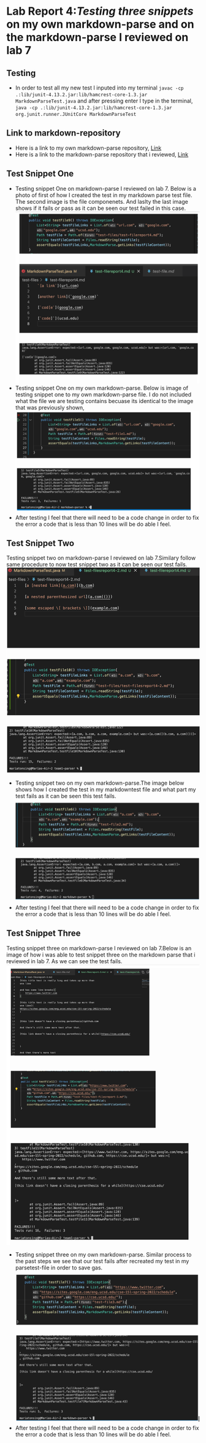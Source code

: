 # Lab Report 4:*Testing three snippets* on my own markdown-parse and on the markdown-parse I reviewed on lab 7
## Testing 
* In order to test all my new test I inputed into
my terminal `javac -cp .:lib/junit-4.13.2.jar:lib/hamcrest-core-1.3.jar MarkdownParseTest.java` and after pressing enter I type in the terminal, 
`java -cp .:lib/junit-4.13.2.jar:lib/hamcrest-core-1.3.jar org.junit.runner.JUnitCore MarkdownParseTest`
## Link to markdown-repository
* Here is a link to my own markdown-parse repository, [Link](https://github.com/mtonsing/markdown-parser)
* Here is a link to the markdown-parse repository that i reviewed, [Link](https://github.com/thanhnhanlam/markdown-parser) 
## Test Snippet One
* Testing snippet One on markdown-parse I reviewed on lab 7. Below is a photo of first of how I created the test in my markdown parse test file. The second image is the file componenets. And laslty the last image shows if it fails or pass as it can be seen our test failed in this case. 
![Image](photopart1.png)
* Testing snippet One on my own markdown-parse.
Below is image of testing snippet one to my own markdown-parse file. I do not included what the file we are testing contains becuase its identical to the image that was previously shown,
![Image](a.png)
* After testing I feel that there will need to be a code change in order to fix the error a code that is less than 10 lines will be do able I feel.
## Test Snippet Two
Testing snippet two on markdown-parse I reviewed on lab 7.Similary follow same procedure to now test snippet two as it can be seen our test fails. 
![Image](photopart2.png)
* Testing snippet two on my own markdown-parse.The image below shows how I created the test in my markdowntest file and what part my test fails as it can be seen this test fails.
![Image](b.png)
* After testing I feel that there will need to be a code change in order to fix the error a code that is less than 10 lines will be do able I feel.
## Test Snippet Three
Testing snippet three on markdown-parse I reviewed on lab 7.Below is an image of how i was able to test snippet three on the markdown parse that i reviewed in lab 7. As we can see the test fails. 
![Image](photopart3.png)
* Testing snippet three on my own markdown-parse.
Similar process to the past steps we see that our test fails after recreated my test in my parsetest-file in order to save gas. 
![Image](c.png)
* After testing I feel that there will need to be a code change in order to fix the error a code that is less than 10 lines will be do able I feel.